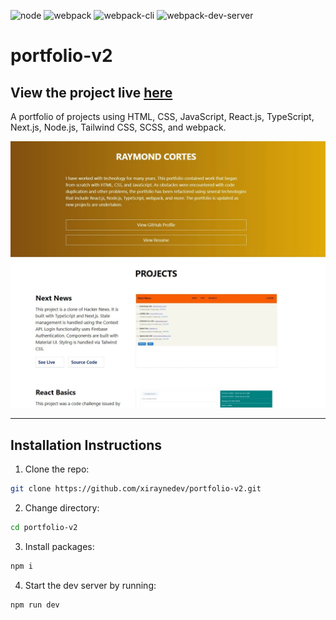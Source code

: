 ![node](https://img.shields.io/badge/Node-18.4.0-brightgreen)
![webpack](https://img.shields.io/badge/webpack-5.69.0-blue)
![webpack-cli](https://img.shields.io/badge/webpack--cli-4.9.2-blue)
![webpack-dev-server](https://img.shields.io/badge/webpack--dev--server-4.7.4-blue)

# portfolio-v2

## View the project live [here](https://portfolio-projects-v2.netlify.app/)

A portfolio of projects using HTML, CSS, JavaScript, React.js, TypeScript, Next.js, Node.js, Tailwind CSS, SCSS, and webpack.

![portfolio image](./project-screenshot.webp)

---

## Installation Instructions

1. Clone the repo:

```sh
git clone https://github.com/xiraynedev/portfolio-v2.git
```

2. Change directory:

```sh
cd portfolio-v2
```

3. Install packages:

```sh
npm i
```

4. Start the dev server by running:

```sh
npm run dev
```
